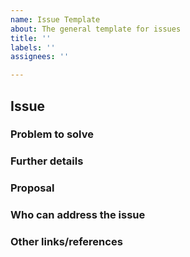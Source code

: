 ```yaml
---
name: Issue Template
about: The general template for issues
title: ''
labels: ''
assignees: ''

---
```


<!--
Use this issue template for pointing out a general issue.
-->

## Issue

<!--
Briefly describe the issue.
-->

### Problem to solve

<!-- Include the following detail as necessary:
* What product or feature(s) affected?
* Any other ideas or requests?
-->

### Further details

<!--
* Any concepts, procedures, reference info *
* Include use cases, benefits, and/or goals for this work.
-->

### Proposal

<!-- Further specifics for how can we solve the problem. -->

### Who can address the issue

<!-- What if any special expertise is required to resolve this issue? -->

### Other links/references

<!-- E.g. related Github issues/MRs -->
